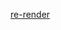 [re-render](https://medium.com/@adevnadia/react-re-renders-guide-why-react-components-re-render-a4efab132c10)